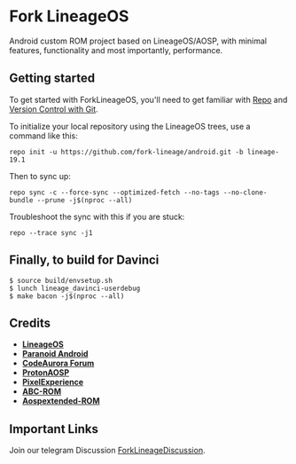 Fork LineageOS
===========

Android custom ROM project based on LineageOS/AOSP, with minimal features, functionality and most importantly, performance.

Getting started
---------------

To get started with ForkLineageOS, you'll need to get
familiar with [Repo](https://source.android.com/source/using-repo.html) and [Version Control with Git](https://source.android.com/source/version-control.html).

To initialize your local repository using the LineageOS trees, use a command like this:
```
repo init -u https://github.com/fork-lineage/android.git -b lineage-19.1
```
Then to sync up:
```
repo sync -c --force-sync --optimized-fetch --no-tags --no-clone-bundle --prune -j$(nproc --all)
```

Troubleshoot the sync with this if you are stuck:
```
repo --trace sync -j1
```

## Finally, to build for Davinci
```
$ source build/envsetup.sh
$ lunch lineage_davinci-userdebug
$ make bacon -j$(nproc --all)
```

## Credits

 * [**LineageOS**](https://github.com/LineageOS)
 * [**Paranoid Android**](https://github.com/AOSPA)
 * [**CodeAurora Forum**](https://source.codeaurora.org/quic/la/)
 * [**ProtonAOSP**](https://github.com/ProtonAOSP)
 * [**PixelExperience**](https://github.com/PixelExperience)
 * [**ABC-ROM**](https://github.com/ezio84)
 * [**Aospextended-ROM**](https://github.com/AospExtended)

Important Links
--------
Join our telegram Discussion [ForkLineageDiscussion](https://t.me/ForkLineageOS).
